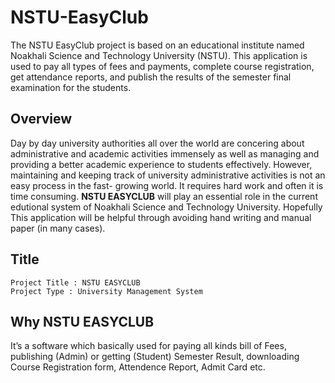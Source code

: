 # NSTU-EasyClub
The NSTU EasyClub project is based on an educational institute named Noakhali Science and Technology University (NSTU). This application is used to pay all types of fees and payments, complete course registration, get attendance reports, and publish the results of the semester final examination for the students. 

## Overview
Day by day university authorities all over the world are concering about
administrative and academic activities immensely as well as managing and providing
a better academic experience to students effectively. However, maintaining and
keeping track of university administrative activities is not an easy process in the fast-
growing world. It requires hard work and often it is time consuming.
**NSTU EASYCLUB** will play an essential role in the current edutional system of
Noakhali Science and Technology University. Hopefully This application will be
helpful through avoiding hand writing and manual paper (in many cases).
## Title
```
Project Title : NSTU EASYCLUB
Project Type : University Management System
```
## Why NSTU EASYCLUB
It’s a software which basically used for paying all kinds bill of Fees, publishing
(Admin) or getting (Student) Semester Result, downloading Course Registration
form, Attendence Report, Admit Card etc.
